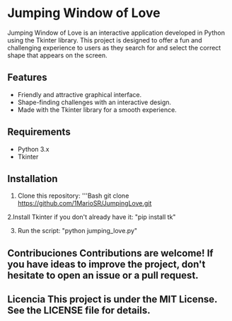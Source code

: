 # Jumping Window of Love

Jumping Window of Love is an interactive application developed in Python using the Tkinter library. This project is designed to offer a fun and challenging experience to users as they search for and select the correct shape that appears on the screen.

## Features

- Friendly and attractive graphical interface.
- Shape-finding challenges with an interactive design.
- Made with the Tkinter library for a smooth experience.

## Requirements

- Python 3.x
- Tkinter

## Installation

1. Clone this repository:
'''Bash
git clone https://github.com/1MarioSR/JumpingLove.git

2.Install Tkinter if you don't already have it: "pip install tk"

3. Run the script: "python jumping_love.py"

## Contribuciones Contributions are welcome! If you have ideas to improve the project, don't hesitate to open an issue or a pull request.

## Licencia This project is under the MIT License. See the LICENSE file for details.


